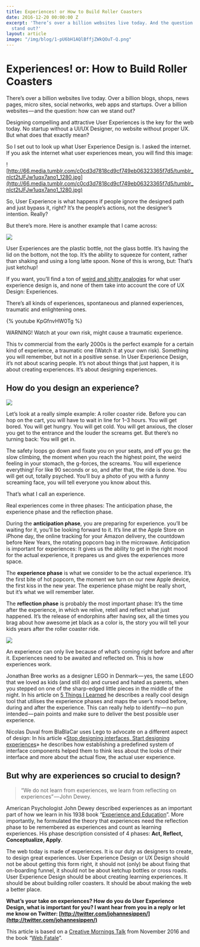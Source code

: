 ```yaml
---
title: Experiences! or How to Build Roller Coasters
date: 2016-12-20 00:00:00 Z
excerpt: 'There’s over a billion websites live today. And the question: how can we
  stand out?'
layout: article
image: "/img/blog/1-pU6bH1AQlBffjZWkQOuT-Q.png"
---
```


# Experiences! or: How to Build Roller Coasters

There’s over a billion websites live today. Over a billion blogs, shops, news pages, micro sites, social networks, web apps and startups. Over a billion websites — and the question: how can we stand out?

Designing compelling and attractive User Experiences is the key for the web today. No startup without a UI/UX Designer, no website without proper UX. But what does that exactly mean?

So I set out to look up what User Experience Design is. I asked the internet. If you ask the internet what user experiences mean, you will find this image:

![http://66.media.tumblr.com/c0cd3d7818cd9cf749eb06323365f7d5/tumblr_nlct2tJFJw1uqx7ano1_1280.jpg](http://66.media.tumblr.com/c0cd3d7818cd9cf749eb06323365f7d5/tumblr_nlct2tJFJw1uqx7ano1_1280.jpg)

So, User Experience is what happens if people ignore the designed path and just bypass it, right? It’s the people’s actions, not the designer’s intention. Really?

But there’s more. Here is another example that I came across:

![](https://cdn-images-1.medium.com/max/1600/0*3nFQ8q_a47JCBVle.png)

User Experiences are the plastic bottle, not the glass bottle. It’s having the lid on the bottom, not the top. It’s the ability to squeeze for content, rather than shaking and using a long latte spoon.
None of this is wrong, but: That’s just ketchup!

If you want, you’ll find a ton of [weird and shitty analogies](http://shittyuiuxanalogies.tumblr.com) for what user experience design is, and none of them take into account the core of UX Design: Experiences.

There’s all kinds of experiences, spontaneous and planned experiences, traumatic and enlightening ones.

{% youtube KpGfnvHW0Tg %}

WARNING! Watch at your own risk, might cause a traumatic experience.

This tv commercial from the early 2000s is the perfect example for a certain kind of experience, a traumatic one (Watch it at your own risk). Something you will remember, but not in a positive sense. In User Experience Design, it’s not about scaring people. It’s not about things that just happen, it is about creating experiences. It’s about designing experiences.

## How do you design an experience?

![](https://cdn-images-1.medium.com/max/2000/1*pkyxFu_SwoidzEO5GwIMyQ.jpeg)

Let’s look at a really simple example: A roller coaster ride. Before you can hop on the cart, you will have to wait in line for 1–3 hours. You will get bored. You will get hungry. You will get cold. You will get anxious, the closer you get to the entrance and the louder the screams get. But there’s no turning back: You will get in.

The safety loops go down and fixate you on your seats, and off you go: the slow climbing, the moment when you reach the highest point, the weird feeling in your stomach, the g-forces, the screams. You will experience everything! For like 90 seconds or so, and after that, the ride is done.
You will get out, totally psyched. You’ll buy a photo of you with a funny screaming face, you will tell everyone you know about this.

That’s what I call an experience.

Real experiences come in three phases: The anticipation phase, the experience phase and the reflection phase.

During the **anticipation phase**, you are preparing for experience. you’ll be waiting for it, you’ll be looking forward to it. It’s line at the Apple Store on iPhone day, the online tracking for your Amazon delivery, the countdown before New Years, the rotating popcorn bag in the microwave. Anticipation is important for experiences: It gives us the ability to get in the right mood for the actual experience, it prepares us and gives the experiences more space.

The **experience phase** is what we consider to be the actual experience. It’s the first bite of hot popcorn, the moment we turn on our new Apple device, the first kiss in the new year. The experience phase might be really short, but it’s what we will remember later.

The **reflection phase** is probably the most important phase: It’s the time after the experience, in which we relive, retell and reflect what just happened. It’s the release of endorphins after having sex, all the times you brag about how awesome jet black as a color is, the story you will tell your kids years after the roller coaster ride.

![](https://cdn-images-1.medium.com/max/1600/1*pU6bH1AQlBffjZWkQOuT-Q.png)

An experience can only live because of what’s coming right before and after it. Experiences need to be awaited and reflected on. This is how experiences work.

Jonathan Bree works as a designer LEGO in Denmark — yes, the same LEGO that we loved as kids (and still do) and cursed and hated as parents, when you stepped on one of the sharp-edged little pieces in the middle of the night. In his article on [5 Things I Learned](https://5thingsilearned.com/5-things-i-learnt-as-a-designer-at-lego-25705816376d#.ewbr34nbm) he describes a really cool design tool that utilises the experience phases and maps the user’s mood before, during and after the experience. This can really help to identify — no pun intended — pain points and make sure to deliver the best possible user experience.

Nicolas Duval from BlaBlaCar uses Lego to advocate on a different aspect of design: In his article «[Stop designing interfaces, Start designing experiences](https://medium.com/blablacar-design/stop-designing-interfaces-start-designing-experiences-d82def0b802c#.jrhazra1i)» he describes how establishing a predefined system of interface components helped them to think less about the looks of their interface and more about the actual flow, the actual user experience.

## But why are experiences so crucial to design?

> “We do not learn from experiences, we learn from reflecting on experiences” — John Dewey.

American Psychologist John Dewey described experiences as an important part of how we learn in his 1938 book “[Experience and Education](https://en.wikipedia.org/wiki/Experience_and_Education_%28book%29)”. More importantly, he formulated the theory that experiences need the reflection phase to be remembered as experiences and count as learning experiences. His phase description consisted of 4 phases: **Act, Reflect, Conceptualize, Apply**.

The web today is made of experiences. It is our duty as designers to create, to design great experiences. User Experience Design or UX Design should not be about getting this form right, it should not (only) be about fixing that on-boarding funnel, it should not be about ketchup bottles or cross roads. User Experience Design should be about creating learning experiences. It should be about building roller coasters. It should be about making the web a better place.

**What’s your take on experiences? How do you do User Experience Design, what is important for you? I want hear from you in a reply or let me know on Twitter: [http://twitter.com/johannesippen/](http://twitter.com/johannesippen/)**

This article is based on a [Creative Mornings Talk](https://creativemornings.com/talks/johannes-ippen/1) from November 2016 and the book “[Web Fatale](http://webfatale.com/)”.
